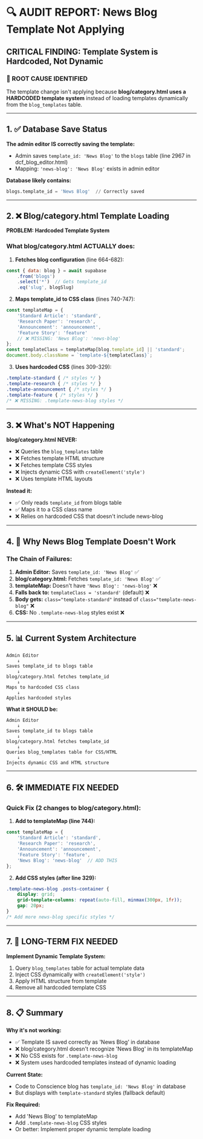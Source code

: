 # 🔍 AUDIT REPORT: News Blog Template Not Applying

## CRITICAL FINDING: Template System is Hardcoded, Not Dynamic

### 🚨 ROOT CAUSE IDENTIFIED

The template change isn't applying because **blog/category.html uses a HARDCODED template system** instead of loading templates dynamically from the `blog_templates` table.

---

## 1. ✅ Database Save Status

**The admin editor IS correctly saving the template:**
- Admin saves `template_id: 'News Blog'` to the `blogs` table (line 2967 in dcf_blog_editor.html)
- Mapping: `'news-blog': 'News Blog'` exists in admin editor

**Database likely contains:**
```sql
blogs.template_id = 'News Blog'  // Correctly saved
```

---

## 2. ❌ Blog/category.html Template Loading

**PROBLEM: Hardcoded Template System**

### What blog/category.html ACTUALLY does:

1. **Fetches blog configuration** (line 664-682):
```javascript
const { data: blog } = await supabase
    .from('blogs')
    .select('*')  // Gets template_id
    .eq('slug', blogSlug)
```

2. **Maps template_id to CSS class** (lines 740-747):
```javascript
const templateMap = {
    'Standard Article': 'standard',
    'Research Paper': 'research', 
    'Announcement': 'announcement',
    'Feature Story': 'feature'
    // ❌ MISSING: 'News Blog': 'news-blog'
};
const templateClass = templateMap[blog.template_id] || 'standard';
document.body.className = `template-${templateClass}`;
```

3. **Uses hardcoded CSS** (lines 309-329):
```css
.template-standard { /* styles */ }
.template-research { /* styles */ }
.template-announcement { /* styles */ }
.template-feature { /* styles */ }
/* ❌ MISSING: .template-news-blog styles */
```

---

## 3. ❌ What's NOT Happening

**blog/category.html NEVER:**
- ❌ Queries the `blog_templates` table
- ❌ Fetches template HTML structure
- ❌ Fetches template CSS styles  
- ❌ Injects dynamic CSS with `createElement('style')`
- ❌ Uses template HTML layouts

**Instead it:**
- ✅ Only reads `template_id` from blogs table
- ✅ Maps it to a CSS class name
- ❌ Relies on hardcoded CSS that doesn't include news-blog

---

## 4. 🔧 Why News Blog Template Doesn't Work

### The Chain of Failures:

1. **Admin Editor:** Saves `template_id: 'News Blog'` ✅
2. **blog/category.html:** Fetches `template_id: 'News Blog'` ✅
3. **templateMap:** Doesn't have `'News Blog': 'news-blog'` ❌
4. **Falls back to:** `templateClass = 'standard'` (default) ❌
5. **Body gets:** `class="template-standard"` instead of `class="template-news-blog"` ❌
6. **CSS:** No `.template-news-blog` styles exist ❌

---

## 5. 📊 Current System Architecture

```
Admin Editor
    ↓
Saves template_id to blogs table
    ↓
blog/category.html fetches template_id
    ↓
Maps to hardcoded CSS class
    ↓
Applies hardcoded styles
```

**What it SHOULD be:**
```
Admin Editor
    ↓
Saves template_id to blogs table
    ↓
blog/category.html fetches template_id
    ↓
Queries blog_templates table for CSS/HTML
    ↓
Injects dynamic CSS and HTML structure
```

---

## 6. 🛠️ IMMEDIATE FIX NEEDED

### Quick Fix (2 changes to blog/category.html):

1. **Add to templateMap (line 744):**
```javascript
const templateMap = {
    'Standard Article': 'standard',
    'Research Paper': 'research',
    'Announcement': 'announcement',
    'Feature Story': 'feature',
    'News Blog': 'news-blog'  // ADD THIS
};
```

2. **Add CSS styles (after line 329):**
```css
.template-news-blog .posts-container {
    display: grid;
    grid-template-columns: repeat(auto-fill, minmax(300px, 1fr));
    gap: 20px;
}
/* Add more news-blog specific styles */
```

---

## 7. 🎯 LONG-TERM FIX NEEDED

**Implement Dynamic Template System:**
1. Query `blog_templates` table for actual template data
2. Inject CSS dynamically with `createElement('style')`
3. Apply HTML structure from template
4. Remove all hardcoded template CSS

---

## 8. 📋 Summary

**Why it's not working:**
- ✅ Template IS saved correctly as 'News Blog' in database
- ❌ blog/category.html doesn't recognize 'News Blog' in its templateMap
- ❌ No CSS exists for `.template-news-blog`
- ❌ System uses hardcoded templates instead of dynamic loading

**Current State:**
- Code to Conscience blog has `template_id: 'News Blog'` in database
- But displays with `template-standard` styles (fallback default)

**Fix Required:**
- Add 'News Blog' to templateMap
- Add `.template-news-blog` CSS styles
- Or better: Implement proper dynamic template loading